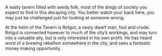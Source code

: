 A nasty tavern filled with seedy folk, most of the dregs of society you expect to find in this decaying city. You better watch your back here, you may just be challenged just for looking at someone wrong.

At the helm of the Tavern is Rotgut, a nasty dwarf man, foul and crude. Rotgut is connected however to much of the city’s workings, and may turn into a valuable ally, but is only interested in his own profit. He has heard word of a brewing rebellion somewhere in the city, and sees a fantastic money making opportunity.
